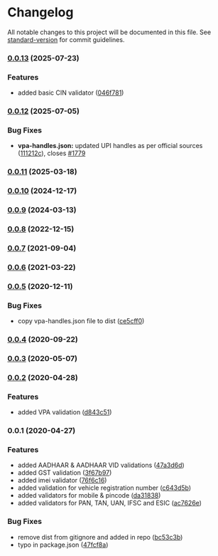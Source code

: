 # Changelog

All notable changes to this project will be documented in this file. See [standard-version](https://github.com/conventional-changelog/standard-version) for commit guidelines.

### [0.0.13](https://github.com/mastermunj/format-utils/compare/v0.0.12...v0.0.13) (2025-07-23)


### Features

* added basic CIN validator ([046f781](https://github.com/mastermunj/format-utils/commit/046f7818c04151d4ce8b02e7910938e02754fe74))

### [0.0.12](https://github.com/mastermunj/format-utils/compare/v0.0.11...v0.0.12) (2025-07-05)


### Bug Fixes

* **vpa-handles.json:** updated UPI handles as per official sources ([111212c](https://github.com/mastermunj/format-utils/commit/111212c19271f97ec724bfb17fd5d4751351d316)), closes [#1779](https://github.com/mastermunj/format-utils/issues/1779)

### [0.0.11](https://github.com/mastermunj/format-utils/compare/v0.0.10...v0.0.11) (2025-03-18)

### [0.0.10](https://github.com/mastermunj/format-utils/compare/v0.0.9...v0.0.10) (2024-12-17)

### [0.0.9](https://github.com/mastermunj/format-utils/compare/v0.0.8...v0.0.9) (2024-03-13)

### [0.0.8](https://github.com/mastermunj/format-utils/compare/v0.0.7...v0.0.8) (2022-12-15)

### [0.0.7](https://github.com/mastermunj/format-utils/compare/v0.0.6...v0.0.7) (2021-09-04)

### [0.0.6](https://github.com/mastermunj/format-utils/compare/v0.0.5...v0.0.6) (2021-03-22)

### [0.0.5](https://github.com/mastermunj/format-utils/compare/v0.0.4...v0.0.5) (2020-12-11)


### Bug Fixes

* copy vpa-handles.json file to dist ([ce5cff0](https://github.com/mastermunj/format-utils/commit/ce5cff006278e3cfb277f4b7c48b125bc48de6c4))

### [0.0.4](https://github.com/mastermunj/format-utils/compare/v0.0.3...v0.0.4) (2020-09-22)

### [0.0.3](https://github.com/mastermunj/format-utils/compare/v0.0.2...v0.0.3) (2020-05-07)

### [0.0.2](https://github.com/mastermunj/format-utils/compare/v0.0.1...v0.0.2) (2020-04-28)


### Features

* added VPA validation ([d843c51](https://github.com/mastermunj/format-utils/commit/d843c51214088efd990c003469786d47ac00821c))

### 0.0.1 (2020-04-27)


### Features

* added AADHAAR & AADHAAR VID validations ([47a3d6d](https://github.com/mastermunj/format-utils/commit/47a3d6da1ec1ccaf19cf7388078826d55283f6bb))
* added GST validation ([3f67b97](https://github.com/mastermunj/format-utils/commit/3f67b97eccb1176ed3b08f72f0fb6b43e19577fd))
* added imei validator ([76f6c16](https://github.com/mastermunj/format-utils/commit/76f6c1691437557fcca955f0f634266351eeb762))
* added validation for vehicle registration number ([c643d5b](https://github.com/mastermunj/format-utils/commit/c643d5b2abd7f51554ef250475dd87e96d6b2d86))
* added validators for mobile & pincode ([da31838](https://github.com/mastermunj/format-utils/commit/da318380b13af975df8da269f29d85ee50899738))
* added validators for PAN, TAN, UAN, IFSC and ESIC ([ac7626e](https://github.com/mastermunj/format-utils/commit/ac7626e599236822fcebc1da3a6e2ca06a9195d4))


### Bug Fixes

* remove dist from gitignore and added in repo ([bc53c3b](https://github.com/mastermunj/format-utils/commit/bc53c3bffbf40f95411aefee5380e08783ff7626))
* typo in package.json ([47fcf8a](https://github.com/mastermunj/format-utils/commit/47fcf8a89f025eb7a747752b4c7e33441f2223f9))
